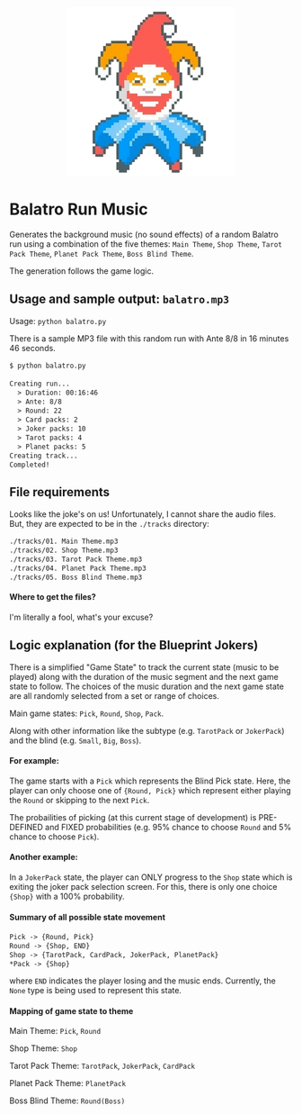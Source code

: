 <p align="center">
  <img src="docs/balatro.png" alt="joker", width="300" height="auto">
</p>


# Balatro Run Music
Generates the background music (no sound effects) of a random Balatro run using a combination of the five themes: `Main Theme`, `Shop Theme`, `Tarot Pack Theme`, `Planet Pack Theme`, `Boss Blind Theme`. 

The generation follows the game logic.

## Usage and sample output: `balatro.mp3`

Usage: `python balatro.py`

There is a sample MP3 file with this random run with Ante 8/8 in 16 minutes 46 seconds.
```
$ python balatro.py

Creating run...
  > Duration: 00:16:46
  > Ante: 8/8
  > Round: 22
  > Card packs: 2
  > Joker packs: 10
  > Tarot packs: 4
  > Planet packs: 5
Creating track...
Completed!
```


## File requirements

Looks like the joke's on us! Unfortunately, I cannot share the audio files. But, they are expected to be in the `./tracks` directory:
```
./tracks/01. Main Theme.mp3
./tracks/02. Shop Theme.mp3
./tracks/03. Tarot Pack Theme.mp3
./tracks/04. Planet Pack Theme.mp3
./tracks/05. Boss Blind Theme.mp3
```
#### Where to get the files?
I'm literally a fool, what's your excuse?

## Logic explanation (for the Blueprint Jokers)
There is a simplified "Game State" to track the current state (music to be played) along with the duration of the music segment and the next game state to follow. The choices of the music duration and the next game state are all randomly selected from a set or range of choices.

Main game states: `Pick`, `Round`, `Shop`, `Pack`.

Along with other information like the subtype (e.g. `TarotPack` or `JokerPack`) and the blind (e.g. `Small`, `Big`, `Boss`).

#### For example:

The game starts with a `Pick` which represents the Blind Pick state. Here, the player can only choose one of `{Round, Pick}` which represent either playing the `Round` or skipping to the next `Pick`.

The probailities of picking (at this current stage of development) is PRE-DEFINED and FIXED probabilities (e.g. 95% chance to choose `Round` and 5% chance to choose `Pick`).

#### Another example:

In a `JokerPack` state, the player can ONLY progress to the `Shop` state which is exiting the joker pack selection screen. For this, there is only one choice `{Shop}` with a 100% probability.

#### Summary of all possible state movement
```
Pick -> {Round, Pick}
Round -> {Shop, END}
Shop -> {TarotPack, CardPack, JokerPack, PlanetPack}
*Pack -> {Shop}
```
where `END` indicates the player losing and the music ends. Currently, the `None` type is being used to represent this state.

#### Mapping of game state to theme
Main Theme: `Pick`, `Round`

Shop Theme: `Shop`

Tarot Pack Theme: `TarotPack`, `JokerPack`, `CardPack`

Planet Pack Theme: `PlanetPack`

Boss Blind Theme: `Round(Boss)`


